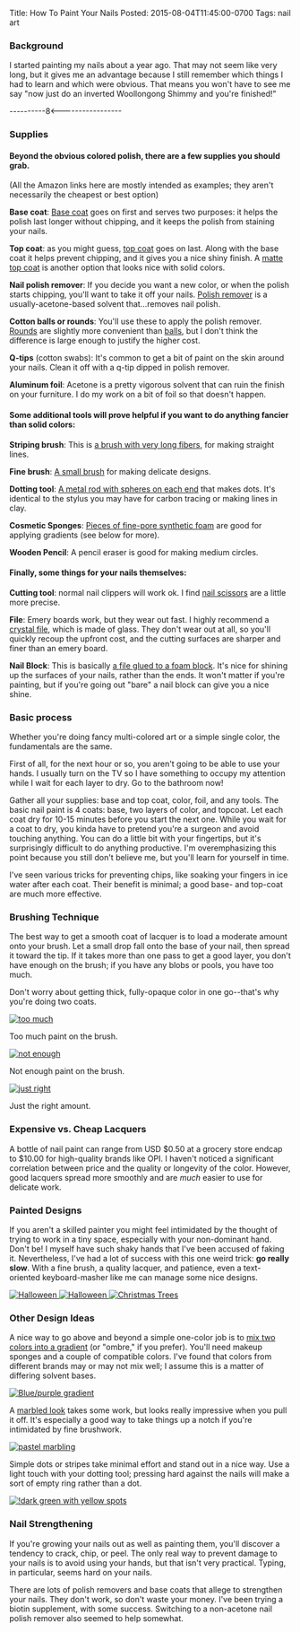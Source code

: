 Title: How To Paint Your Nails
Posted: 2015-08-04T11:45:00-0700
Tags:
    nail art

### Background

I started painting my nails about a year ago. That may not seem like very long, but it gives me an advantage because I still remember which things I had to learn and which were obvious. That means you won't have to see me say "now just do an inverted  Woollongong Shimmy and you're finished!"

----------8<-----------------

### Supplies

#### Beyond the obvious colored polish, there are a few supplies you should grab.

(All the Amazon links here are mostly intended as examples; they aren't necessarily the cheapest or best option)

**Base coat**: [Base coat](http://smile.amazon.com/OPI-Natural-Nail-0-5-Fluid-Ounce/dp/B004220C6E/ref=sr_1_1?ie=UTF8&qid=1438704152&sr=8-1&keywords=opi+base+coat) goes on first and serves two purposes: it helps the polish last longer without chipping, and it keeps the polish from staining your nails.

**Top coat**: as you might guess, [top coat](http://smile.amazon.com/OPI-Nail-Polish-Coat-0-5-Ounce/dp/B00178VX50/ref=sr_1_1?ie=UTF8&qid=1438704183&sr=8-1&keywords=opi+top+coat) goes on last. Along with the base coat it helps prevent chipping, and it gives you a nice shiny finish. A [matte top coat](http://smile.amazon.com/OPI-T35-Matte-Top-Coat/dp/B00BPDFQK0/ref=sr_1_1?ie=UTF8&qid=1438705171&sr=8-1&keywords=opi+matte+top+coat) is another option that looks nice with solid colors.

**Nail polish remover**: If you decide you want a new color, or when the polish starts chipping, you'll want to take it off your nails. [Polish remover](http://smile.amazon.com/Sally-Hansen-Nail-Polish-Remover/dp/B000142TS6/ref=sr_1_13?s=beauty&ie=UTF8&qid=1438704220&sr=1-13&keywords=nail+polish+remover) is a usually-acetone-based solvent that...removes nail polish.

**Cotton balls or rounds**: You'll use these to apply the polish remover. [Rounds](http://smile.amazon.com/Delon-Cleansing-Cotton-Rounds-Count/dp/B00VQSHRY2/ref=sr_1_4?ie=UTF8&qid=1438704348&sr=8-4&keywords=cotton+rounds) are slightly more convenient than [balls](http://smile.amazon.com/Kendall-Covidien-Prepping-Cotton-Count/dp/B00962EG7G/ref=sr_1_2?ie=UTF8&qid=1438704271&sr=8-2&keywords=cotton+balls), but I don't think the difference is large enough to justify the higher cost.

**Q-tips** (cotton swabs): It's common to get a bit of paint on the skin around your nails. Clean it off with a q-tip dipped in polish remover.

**Aluminum foil**: Acetone is a pretty vigorous solvent that can ruin the finish on your furniture. I do my work on a bit of foil so that doesn't happen.

#### Some additional tools will prove helpful if you want to do anything fancier than solid colors:

**Striping brush**: This is [a brush with very long fibers](http://smile.amazon.com/Winstonia-Professional-Striping-Striper-Acrylic/dp/B00GU0OYK6/ref=sr_1_3?ie=UTF8&qid=1438704915&sr=8-3&keywords=striping+brush), for making straight lines.

**Fine brush**: [A small brush](http://smile.amazon.com/Acrylic-Design-Decoration-Painting-Drawing/dp/B008FPGY2U/ref=sr_1_3?ie=UTF8&qid=1438704951&sr=8-3&keywords=fine+nail+brush) for making delicate designs.

**Dotting tool**: [A metal rod with spheres on each end](http://smile.amazon.com/DragonPad-2-ways-Acrylic-Dotting-Painting/dp/B005Y6F4WO/ref=sr_1_1?ie=UTF8&qid=1438704994&sr=8-1&keywords=dotting+tool) that makes dots. It's identical to the stylus you may have for carbon tracing or making lines in clay.

**Cosmetic Sponges**: [Pieces of fine-pore synthetic foam](http://smile.amazon.com/Wonder-Wedge-Cosmetic-100s/dp/B003BMGAFI/ref=sr_1_1?ie=UTF8&qid=1438705078&sr=8-1&keywords=cosmetic+sponges) are good for applying gradients (see below for more).

**Wooden Pencil**: A pencil eraser is good for making medium circles.

#### Finally, some things for your nails themselves:

**Cutting tool**: normal nail clippers will work ok. I find [nail scissors](http://smile.amazon.com/Sally-Hansen-Fingernails-Combo-Cuticle-Scissors/dp/B004KRXFVA/ref=sr_1_6?ie=UTF8&qid=1438704015&sr=8-6&keywords=nail+scissors) are a little more precise.

**File**: Emery boards work, but they wear out fast. I highly recommend a [crystal file](http://smile.amazon.com/OPI-FI031-Crystal-Nail-File/dp/B000PHKE0O/ref=sr_1_1?ie=UTF8&qid=1438703951&sr=8-1&keywords=opi+crystal+file), which is made of glass. They don't wear out at all, so you'll quickly recoup the upfront cost, and the cutting surfaces are sharper and finer than an emery board.

**Nail Block**: This is basically [a file glued to a foam block](http://smile.amazon.com/Shiner-Buffer-Sanding-Manicure-Product/dp/B00GOIKKCA/ref=sr_1_4?ie=UTF8&qid=1438704086&sr=8-4&keywords=nail+block). It's nice for shining up the surfaces of your nails, rather than the ends. It won't matter if you're painting, but if you're going out "bare" a nail block can give you a nice shine.

### Basic process

Whether you're doing fancy multi-colored art or a simple single color, the fundamentals are the same.

First of all, for the next hour or so, you aren't going to be able to use your hands. I usually turn on the TV so I have something to occupy my attention while I wait for each layer to dry. Go to the bathroom now!

Gather all your supplies: base and top coat, color, foil, and any tools. The basic nail paint is 4 coats: base, two layers of color, and topcoat. Let each coat dry for 10-15 minutes before you start the next one. While you wait for a coat to dry, you kinda have to pretend you're a surgeon and avoid touching anything. You can do a little bit with your fingertips, but it's surprisingly difficult to do anything productive. I'm overemphasizing this point because you still don't believe me, but you'll learn for yourself in time.

I've seen various tricks for preventing chips, like soaking your fingers in ice water after each coat. Their benefit is minimal; a good base- and top-coat are much more effective.

### Brushing Technique

The best way to get a smooth coat of lacquer is to load a moderate amount onto your brush. Let a small drop fall onto the base of your nail, then spread it toward the tip. If it takes more than one pass to get a good layer, you don't have enough on the brush; if you have any blobs or pools, you have too much.

Don't worry about getting thick, fully-opaque color in one go--that's why you're doing two coats.

[ ![too much](https://cdn.erincall.com/80862af3bbd884c46444e905fef61a1e7beb367a_small) ](https://catsnap.erincall.com/image/2344)

Too much paint on the brush.

[ ![not enough](https://cdn.erincall.com/1ff7e19a5480dc2d4c864c3ea5aead2536174065_small) ](https://catsnap.erincall.com/image/2345)

Not enough paint on the brush.

[ ![just right](https://cdn.erincall.com/b3cc65edc60643e51ba9acf3fd40971f17efe511_small) ](https://catsnap.erincall.com/image/2346)

Just the right amount.


### Expensive vs. Cheap Lacquers

A bottle of nail paint can range from USD $0.50 at a grocery store endcap to $10.00 for high-quality brands like OPI. I haven't noticed a significant correlation between price and the quality or longevity of the color. However, good lacquers spread more smoothly and are _much_ easier to use for delicate work.

### Painted Designs

If you aren't a skilled painter you might feel intimidated by the thought of trying to work in a tiny space, especially with your non-dominant hand. Don't be! I myself have such shaky hands that I've been accused of faking it. Nevertheless, I've had a lot of success with this one weird trick: **go really slow**. With a fine brush, a quality lacquer, and patience, even a text-oriented keyboard-masher like me can manage some nice designs.

[ ![Halloween](https://cdn.erincall.com/303c8c4896970927a8e60f6011b247d0cdd4da57_small) ](https://catsnap.erincall.com/image/2339) [ ![Halloween](https://cdn.erincall.com/7ba8607b44d6ec47e356b5bb74d8fd157ad8aa94_small) ](https://catsnap.erincall.com/image/2338) [![Christmas Trees](https://cdn.erincall.com/5ab15b48057afcd649ab3d79e4b606ca3dfe9781_small)](https://catsnap.erincall.com/image/2340)

### Other Design Ideas

A nice way to go above and beyond a simple one-color job is to [mix two colors into a gradient](http://www.thenailasaurus.com/2012/04/gradient-nails-picture-tutorial.html) (or "ombre," if you prefer). You'll need makeup sponges and a couple of compatible colors. I've found that colors from different brands may or may not mix well; I assume this is a matter of differing solvent bases.

[ ![Blue/purple gradient](https://cdn.erincall.com/90880f5f2e27f5dd4156427e5053f1345759b7f6_small) ](https://catsnap.erincall.com/image/2343)

A [marbled look](http://www.wikihow.com/Create-a-Marble-Nail-Effect-Using-Water) takes some work, but looks really impressive when you pull it off. It's especially a good way to take things up a notch if you're intimidated by fine brushwork.

[ ![pastel marbling](https://cdn.erincall.com/232684c9a20e22b6bf1030d23e302ee05fdf85b3_small) ](https://catsnap.erincall.com/image/2332)

Simple dots or stripes take minimal effort and stand out in a nice way. Use a light touch with your dotting tool; pressing hard against the nails will make a sort of empty ring rather than a dot.

[ ![!dark green with yellow spots](https://cdn.erincall.com/396a0e8d60b5f7393d3d86caa260f68fa45a636d_small) ](https://catsnap.erincall.com/image/2334/)

### Nail Strengthening

If you're growing your nails out as well as painting them, you'll discover a tendency to crack, chip, or peel. The only real way to prevent damage to your nails is to avoid using your hands, but that isn't very practical. Typing, in particular, seems hard on your nails.

There are lots of polish removers and base coats that allege to strengthen your nails. They don't work, so don't waste your money. I've been trying a biotin supplement, with some success. Switching to a non-acetone nail polish remover also seemed to help somewhat.

